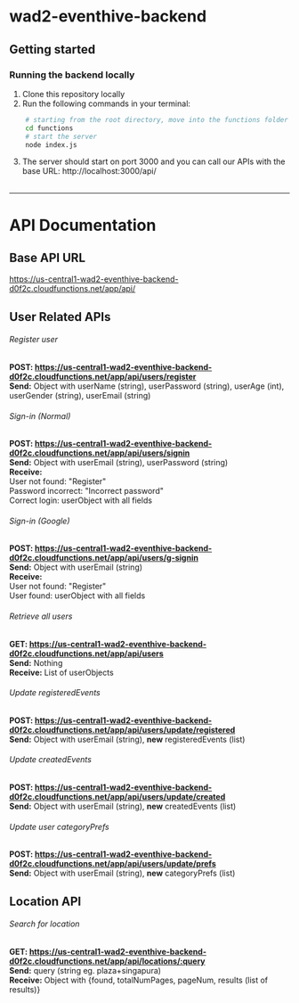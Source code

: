 # wad2-eventhive-backend
## Getting started
### Running the backend locally
1. Clone this repository locally
2. Run the following commands in your terminal:
```bash
    # starting from the root directory, move into the functions folder
    cd functions
    # start the server
    node index.js
```
3. The server should start on port 3000 and you can call our APIs with the base URL: http://localhost:3000/api/
<br><br>
<hr>

# API Documentation

## Base API URL
https://us-central1-wad2-eventhive-backend-d0f2c.cloudfunctions.net/app/api/  

## User Related APIs

###### Register user
**POST: https://us-central1-wad2-eventhive-backend-d0f2c.cloudfunctions.net/app/api/users/register**  
**Send:** Object with userName (string), userPassword (string), userAge (int), userGender (string), userEmail (string) 

###### Sign-in (Normal)
**POST: https://us-central1-wad2-eventhive-backend-d0f2c.cloudfunctions.net/app/api/users/signin**  
**Send:** Object with userEmail (string), userPassword (string)  
**Receive:**  
User not found: "Register"  
Password incorrect: "Incorrect password"    
Correct login: userObject with all fields

###### Sign-in (Google)
**POST: https://us-central1-wad2-eventhive-backend-d0f2c.cloudfunctions.net/app/api/users/g-signin**  
**Send:** Object with userEmail (string)  
**Receive:**  
User not found: "Register"  
User found: userObject with all fields

###### Retrieve all users
**GET: https://us-central1-wad2-eventhive-backend-d0f2c.cloudfunctions.net/app/api/users**  
**Send:** Nothing  
**Receive:** List of userObjects

###### Update registeredEvents
**POST: https://us-central1-wad2-eventhive-backend-d0f2c.cloudfunctions.net/app/api/users/update/registered**  
**Send:** Object with userEmail (string), **new** registeredEvents (list)

###### Update createdEvents
**POST: https://us-central1-wad2-eventhive-backend-d0f2c.cloudfunctions.net/app/api/users/update/created**  
**Send:** Object with userEmail (string), **new** createdEvents (list)

###### Update user categoryPrefs
**POST: https://us-central1-wad2-eventhive-backend-d0f2c.cloudfunctions.net/app/api/users/update/prefs**  
**Send:** Object with userEmail (string), **new** categoryPrefs (list)

## Location API
###### Search for location
**GET: https://us-central1-wad2-eventhive-backend-d0f2c.cloudfunctions.net/app/api/locations/:query**  
**Send:** query (string eg. plaza+singapura)  
**Receive:** Object with {found, totalNumPages, pageNum, results (list of results)}






